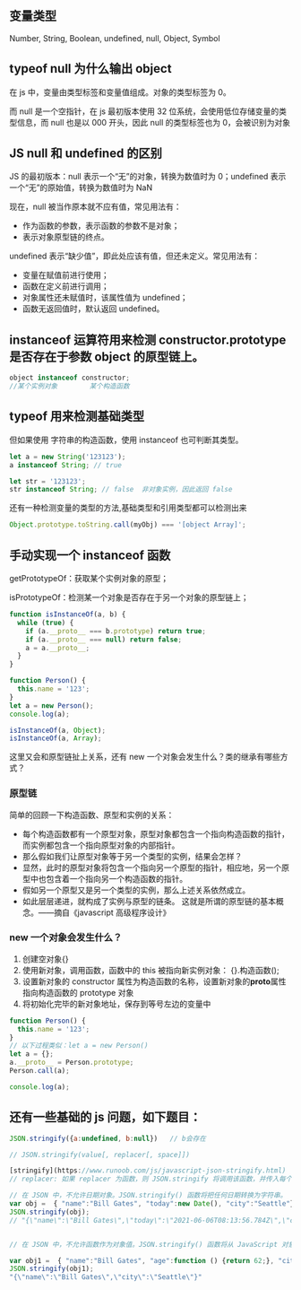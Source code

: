 ## 变量类型

Number, String, Boolean, undefined, null, Object, Symbol

## typeof null 为什么输出 object

在 js 中，变量由类型标签和变量值组成。对象的类型标签为 0。

而 null 是一个空指针，在 js 最初版本使用 32 位系统，会使用低位存储变量的类型信息，而 null 也是以 000 开头，因此 null 的类型标签也为 0，会被识别为对象

## JS null 和 undefined 的区别

JS 的最初版本：null 表示一个“无”的对象，转换为数值时为 0；undefined 表示一个“无”的原始值，转换为数值时为 NaN

现在，null 被当作原本就不应有值，常见用法有：

- 作为函数的参数，表示函数的参数不是对象；
- 表示对象原型链的终点。

undefined 表示“缺少值”，即此处应该有值，但还未定义。常见用法有：

- 变量在赋值前进行使用；
- 函数在定义前进行调用；
- 对象属性还未赋值时，该属性值为 undefined；
- 函数无返回值时，默认返回 undefined。

## instanceof 运算符用来检测 constructor.prototype 是否存在于参数 object 的原型链上。

```js
object instanceof constructor;
//某个实例对象        某个构造函数
```

## typeof 用来检测基础类型

但如果使用 字符串的构造函数，使用 instanceof 也可判断其类型。

```js
let a = new String('123123');
a instanceof String; // true

let str = '123123';
str instanceof String; // false  非对象实例，因此返回 false
```

还有一种检测变量的类型的方法,基础类型和引用类型都可以检测出来

```js
Object.prototype.toString.call(myObj) === '[object Array]';
```

## 手动实现一个 instanceof 函数

getPrototypeOf：获取某个实例对象的原型；

isPrototypeOf：检测某一个对象是否存在于另一个对象的原型链上；

```js
function isInstanceOf(a, b) {
  while (true) {
    if (a.__proto__ === b.prototype) return true;
    if (a.__proto__ === null) return false;
    a = a.__proto__;
  }
}

function Person() {
  this.name = '123';
}
let a = new Person();
console.log(a);

isInstanceOf(a, Object);
isInstanceOf(a, Array);
```

这里又会和原型链扯上关系，还有 new 一个对象会发生什么？类的继承有哪些方式？

### 原型链

简单的回顾一下构造函数、原型和实例的关系：

- 每个构造函数都有一个原型对象，原型对象都包含一个指向构造函数的指针，而实例都包含一个指向原型对象的内部指针。
- 那么假如我们让原型对象等于另一个类型的实例，结果会怎样？
- 显然，此时的原型对象将包含一个指向另一个原型的指针，相应地，另一个原型中也包含着一个指向另一个构造函数的指针。
- 假如另一个原型又是另一个类型的实例，那么上述关系依然成立。
- 如此层层递进，就构成了实例与原型的链条。
  这就是所谓的原型链的基本概念。——摘自《javascript 高级程序设计》

### new 一个对象会发生什么？

1. 创建空对象{}
2. 使用新对象，调用函数，函数中的 this 被指向新实例对象：
   {}.构造函数();
3. 设置新对象的 constructor 属性为构造函数的名称，设置新对象的**proto**属性指向构造函数的 prototype 对象
4. 将初始化完毕的新对象地址，保存到等号左边的变量中

```js
function Person() {
  this.name = '123';
}
// 以下过程类似：let a = new Person()
let a = {};
a.__proto__ = Person.prototype;
Person.call(a);

console.log(a);
```

## 还有一些基础的 js 问题，如下题目：

```js
JSON.stringify({a:undefined, b:null})   // b会存在

// JSON.stringify(value[, replacer[, space]])

[stringify](https://www.runoob.com/js/javascript-json-stringify.html)
// replacer: 如果 replacer 为函数，则 JSON.stringify 将调用该函数，并传入每个成员的键和值。使用返回值而不是原始值。如果此函数返回 undefined，则排除成员。根对象的键是一个空字符串：""

// 在 JSON 中，不允许日期对象。JSON.stringify() 函数将把任何日期转换为字符串。
var obj =  { "name":"Bill Gates", "today":new Date(), "city":"Seattle"};
JSON.stringify(obj);
// "{\"name\":\"Bill Gates\",\"today\":\"2021-06-06T08:13:56.784Z\",\"city\":\"Seattle\"}"


// 在 JSON 中，不允许函数作为对象值。JSON.stringify() 函数将从 JavaScript 对象删除任何函数，包括键和值：

var obj1 =  { "name":"Bill Gates", "age":function () {return 62;}, "city":"Seattle"};
JSON.stringify(obj1);
"{\"name\":\"Bill Gates\",\"city\":\"Seattle\"}"

```
